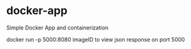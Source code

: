 # docker-app
Simple Docker App and containerization

docker run -p 5000:8080 imageID to view json response on port 5000

